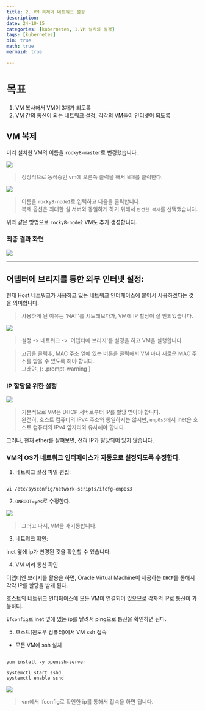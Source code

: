 ```yaml
---
title: 2. VM 복제와 네트워크 설정
description: 
date: 24-10-15
categories: [kubernetes, 1.VM 설치와 설정]
tags: [kubernetes]
pin: true
math: true
mermaid: true

---
```


# 목표
1. VM 복사해서 VM이 3개가 되도록
2. VM 간의 통신이 되는 네트워크 설정, 각각의 VM들이 인터넷이 되도록

## VM 복제
미리 설치한 VM의 이름을 `rocky8-master`로 변경했습니다.

![](https://jwjinn.github.io/assets/img/kubernetes/2024-10-15-14-28-00.png)
> 정상적으로 동작중인 vm에 오른쪽 클릭을 해서 `복제`를 클릭한다.

![](https://jwjinn.github.io/assets/img/kubernetes/2024-10-15-14-29-26.png)
> 이름을 `rocky8-node1`로 입력하고 다음을 클릭합니다.<br>
> 복제 옵션은 최대한 실 서버와 동일하게 하기 위해서 `완전한 복제`를 선택했습니다.

위와 같은 방법으로 `rocky8-node2` VM도 추가 생성합니다.

### 최종 결과 화면

![](https://jwjinn.github.io/assets/img/kubernetes/2024-10-15-14-34-39.png)

***

## 어뎁터에 브리지를 통한 외부 인터넷 설정:

현재 Host 네트워크가 사용하고 있는 네트워크 인터페이스에 붙어서 사용하겠다는 것을 의미합니다.
> 사용하게 된 이유는 'NAT'를 시도해보다가, VM에 IP 할당이 잘 안되었습니다.


![](https://jwjinn.github.io/assets/img/kubernetes/2024-10-15-15-38-37.png)
> 설정 -> 네트워크 -> '어뎁터에 브리지'를 설정을 하고 VM을 실행합니다.

> 고급을 클릭후, MAC 주소 옆에 있는 버튼을 클릭해서 VM 마다 새로운 MAC 주소를 받을 수 있도록 해야 합니다.<br>
> 그래야, 
{: .prompt-warning }

### IP 할당을 위한 설정

![](https://jwjinn.github.io/assets/img/kubernetes/2024-10-15-15-42-42.png)
> 기본적으로 VM은 DHCP 서버로부터 IP를 할당 받아야 합니다.<br>
> 완전히, 호스트 컴퓨터의 IPv4 주소와 동일하지는 않지만, `enp0s3`에서 inet은 호스트 컴퓨터의 IPv4 앞자리와 유사해야 합니다.

그러나, 현재 ether를 살펴보면, 전혀 IP가 발당되어 있지 않습니다.

### VM의 OS가 네트워크 인터페이스가 자동으로 설정되도록 수정한다.

1. 네트워크 설정 파일 편집:

```shell

vi /etc/sysconfig/network-scripts/ifcfg-enp0s3

```

2. `ONBOOT=yes`로 수정한다.

![](https://jwjinn.github.io/assets/img/kubernetes/2024-10-15-15-54-10.png)
> 그러고 나서, VM을 재기동합니다.

3. 네트워크 확인:

inet 옆에 ip가 변경된 것을 확인할 수 있습니다.


4. VM 끼리 통신 확인

어뎁터엔 브리지를 활용을 하면, Oracle Virtual Machine이 제공하는 `DHCP`를 통해서 각각 IP를 할당을 받게 된다.

호스트의 네트워크 인터페이스에 모든 VM이 연결되어 있으므로 각자의 IP로 통신이 가능하다.

`ifconfig`로 inet 옆에 있는 ip를 날려서 ping으로 통신을 확인하면 된다.

5. 호스트(윈도우 컴퓨터)에서 VM ssh 접속

- 모든 VM에 ssh 설치

```shell

yum install -y openssh-server

systemctl start sshd
systemctl enable sshd

```

![](https://jwjinn.github.io/assets/img/kubernetes/2024-10-15-16-41-39.png)
> vm에서 ifconfig로 확인한 ip를 통해서 접속을 하면 됩니다.

